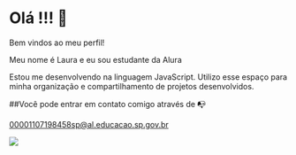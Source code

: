 # Olá !!! 🤍

Bem vindos ao meu perfil!

Meu nome é Laura e eu sou estudante da Alura

Estou me desenvolvendo na linguagem JavaScript. Utilizo esse espaço para minha organização e compartilhamento de projetos desenvolvidos.

##Você pode entrar em contato comigo através de 📭

00001107198458sp@al.educacao.sp.gov.br 

![](https://media1.tenor.com/m/VH1mDIU9ipMAAAAC/cinnamoroll.gif)
